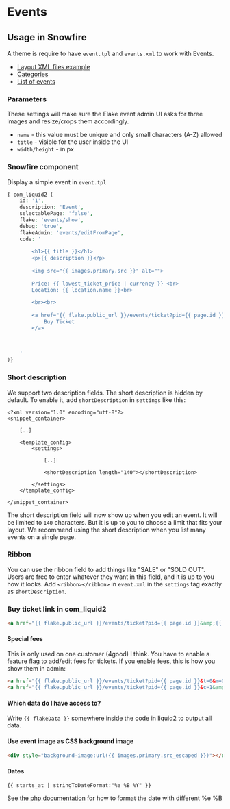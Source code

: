 # Events

## Usage in Snowfire

A theme is require to have `event.tpl` and `events.xml` to work with Events. 

* [Layout XML files example](xml-files.md)
* [Categories](categories.md)
* [List of events](list.md)

### Parameters

These settings will make sure the Flake event admin UI asks for three images and resize/crops them accordingly.

* `name` - this value must be unique and only small characters (A-Z) allowed
* `title` - visible for the user inside the UI
* `width/height` - in px

### Snowfire component 

Display a simple event in `event.tpl`

```php
{ com_liquid2 (
	id: '1',
	description: 'Event',
	selectablePage: 'false',
	flake: 'events/show',
	debug: 'true',
	flakeAdmin: 'events/editFromPage',
	code: '
		
		<h1>{{ title }}</h1>
		<p>{{ description }}</p>
		
		<img src="{{ images.primary.src }}" alt="">
	
		Price: {{ lowest_ticket_price | currency }} <br>
		Location: {{ location.name }}<br>
		
		<br><br>
		
		<a href="{{ flake.public_url }}/events/ticket?pid={{ page.id }}&amp;{{ currentQueryString }}">
			Buy Ticket
		</a>
		
		
		
	'
)}
```

### Short description

We support two description fields. The short description is hidden by default. To enable it, add `shortDescription` in `settings` like this:

```
<?xml version="1.0" encoding="utf-8"?>
<snippet_container>

    [..]

    <template_config>
        <settings>
        
            [..]

            <shortDescription length="140"></shortDescription>

        </settings>
    </template_config>

</snippet_container>
```

The short description field will now show up when you edit an event. It will be limited to `140` characters. But it is up to you to choose a limit that fits your layout. We recommend using the short description when you list many events on a single page. 

### Ribbon

You can use the ribbon field to add things like "SALE" or "SOLD OUT". Users are free to enter whatever they want in this field, and it is up to you how it looks. Add `<ribbon></ribbon>` in `event.xml` in the `settings` tag exactly as `shortDescription`. 


### Buy ticket link in com_liquid2

```html
<a href="{{ flake.public_url }}/events/ticket?pid={{ page.id }}&amp;{{ currentQueryString }}">Buy ticket</a>
```
#### Special fees

This is only used on one customer (4good) I think. You have to enable a feature flag to add/edit fees for tickets. If you enable fees, this is how you show them in admin:

```html
<a href="{{ flake.public_url }}/events/ticket?pid={{ page.id }}&t=0&m=0&amp;{{ currentQueryString }}">Buy ticket with non member fee</a>
<a href="{{ flake.public_url }}/events/ticket?pid={{ page.id }}&c=1&amp;{{ currentQueryString }}">Buy ticket with company fee</a>
```

#### Which data do I have access to?

Write ```{{ flakeData }}``` somewhere inside the code in liquid2 to output all data. 

#### Use event image as CSS background image

```html
<div style="background-image:url({{ images.primary.src_escaped }})"></div>
```

#### Dates

```
{{ starts_at | stringToDateFormat:"%e %B %Y" }}
```

See [the php documentation](http://php.net/manual/en/function.strftime.php) for how to format the date with different %e %B
